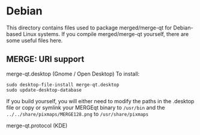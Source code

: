 
Debian
====================
This directory contains files used to package merged/merge-qt
for Debian-based Linux systems. If you compile merged/merge-qt yourself, there are some useful files here.

## MERGE: URI support ##


merge-qt.desktop  (Gnome / Open Desktop)
To install:

	sudo desktop-file-install merge-qt.desktop
	sudo update-desktop-database

If you build yourself, you will either need to modify the paths in
the .desktop file or copy or symlink your MERGEqt binary to `/usr/bin`
and the `../../share/pixmaps/MERGE128.png` to `/usr/share/pixmaps`

merge-qt.protocol (KDE)

